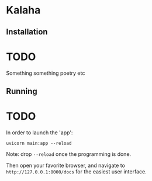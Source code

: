 # Kalaha



## Installation
# TODO
Something something poetry
etc

## Running
# TODO
In order to launch the 'app':

`uvicorn main:app --reload`

Note: drop `--reload` once the programming is done.

Then open your favorite browser, and navigate to `http://127.0.0.1:8000/docs`  for the easiest user interface.